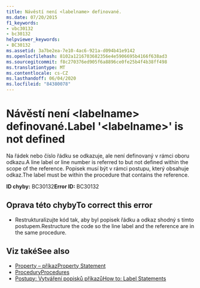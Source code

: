 ```yaml
---
title: Návěstí není <labelname> definované.
ms.date: 07/20/2015
f1_keywords:
- vbc30132
- bc30132
helpviewer_keywords:
- BC30132
ms.assetid: 3a7be2ea-7e10-4ac6-921a-d094b41e9142
ms.openlocfilehash: 8102a1216703682356e4e5906695b4166f638ad3
ms.sourcegitcommit: f8c270376ed905f6a8896ce0fe25b4f4b38ff498
ms.translationtype: MT
ms.contentlocale: cs-CZ
ms.lasthandoff: 06/04/2020
ms.locfileid: "84380078"
---
```

# <a name="label-labelname-is-not-defined"></a><span data-ttu-id="e78cd-102">Návěstí není \<labelname> definované.</span><span class="sxs-lookup"><span data-stu-id="e78cd-102">Label '\<labelname>' is not defined</span></span>
<span data-ttu-id="e78cd-103">Na řádek nebo číslo řádku se odkazuje, ale není definovaný v rámci oboru odkazu.</span><span class="sxs-lookup"><span data-stu-id="e78cd-103">A line label or line number is referred to but not defined within the scope of the reference.</span></span> <span data-ttu-id="e78cd-104">Popisek musí být v rámci postupu, který obsahuje odkaz.</span><span class="sxs-lookup"><span data-stu-id="e78cd-104">The label must be within the procedure that contains the reference.</span></span>  
  
 <span data-ttu-id="e78cd-105">**ID chyby:** BC30132</span><span class="sxs-lookup"><span data-stu-id="e78cd-105">**Error ID:** BC30132</span></span>  
  
## <a name="to-correct-this-error"></a><span data-ttu-id="e78cd-106">Oprava této chyby</span><span class="sxs-lookup"><span data-stu-id="e78cd-106">To correct this error</span></span>  
  
- <span data-ttu-id="e78cd-107">Restrukturalizujte kód tak, aby byl popisek řádku a odkaz shodný s tímto postupem.</span><span class="sxs-lookup"><span data-stu-id="e78cd-107">Restructure the code so the line label and the reference are in the same procedure.</span></span>  
  
## <a name="see-also"></a><span data-ttu-id="e78cd-108">Viz také</span><span class="sxs-lookup"><span data-stu-id="e78cd-108">See also</span></span>

- [<span data-ttu-id="e78cd-109">Property – příkaz</span><span class="sxs-lookup"><span data-stu-id="e78cd-109">Property Statement</span></span>](../language-reference/statements/property-statement.md)
- [<span data-ttu-id="e78cd-110">Procedury</span><span class="sxs-lookup"><span data-stu-id="e78cd-110">Procedures</span></span>](../programming-guide/language-features/procedures/index.md)
- [<span data-ttu-id="e78cd-111">Postupy: Vytváření popisků příkazů</span><span class="sxs-lookup"><span data-stu-id="e78cd-111">How to: Label Statements</span></span>](../programming-guide/program-structure/how-to-label-statements.md)
